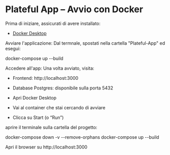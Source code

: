 # Plateful App – Avvio con Docker

Prima di iniziare, assicurati di avere installato:
- [Docker Desktop](https://www.docker.com/products/docker-desktop)

Avviare l'applicazione:
Dal termnale, spostati nella cartella "Plateful-App" ed esegui:

docker-compose up --build 

Accedere all'app:
Una volta avviato, visita:
- Frontend: http://localhost:3000
- Database Postgres: disponibile sulla porta 5432


- Apri Docker Desktop
- Vai al container che stai cercando di avviare
- Clicca su Start (o “Run”)

aprire il terminale sulla cartella del progetto:

docker-compose down -v --remove-orphans
docker-compose up --build

Apri il browser su http://localhost:3000
